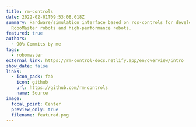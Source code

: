 ```yaml
---
title: rm-controls
date: 2022-02-01T09:53:08.018Z
summary: Hardware/simulation interface based on ros-controls for developing
  RoboMaster robots and high-performance robots.
featured: true
authors:
  - 90% Commits by me
tags:
  - robomaster
external_link: https://rm-control-docs.netlify.app/en/overview/intro
show_date: false
links:
  - icon_pack: fab
    icon: github
    url: https://github.com/rm-controls
    name: Source
image:
  focal_point: Center
  preview_only: true
  filename: featured.png
---
```

